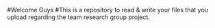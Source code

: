 #Welcome Guys
#This is a repository to read & write your files  that you upload regarding the team research group project. 
